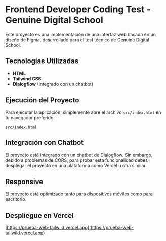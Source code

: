 # Frontend Developer Coding Test - Genuine Digital School

Este proyecto es una implementación de una interfaz web basada en un diseño de Figma, desarrollado para el test técnico de Genuine Digital School.

## Tecnologías Utilizadas

- **HTML**
- **Tailwind CSS**
- **Dialogflow** (Integrado con un chatbot)

## Ejecución del Proyecto

Para ejecutar la aplicación, simplemente abre el archivo `src/index.html` en tu navegador preferido.

```plaintext
src/index.html
```

## Integración con Chatbot
El proyecto está integrado con un chatbot de Dialogflow. Sin embargo, debido a problemas de CORS, para probar esta funcionalidad debes desplegar el proyecto en una plataforma como Vercel u otra similar.

## Responsive
El proyecto está optimizado tanto para dispositivos móviles como para escritorio.

## Despliegue en Vercel
[https://prueba-web-tailwild.vercel.app](https://prueba-web-tailwild.vercel.app)


